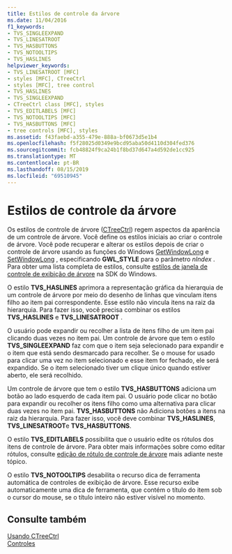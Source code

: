 ```yaml
---
title: Estilos de controle da árvore
ms.date: 11/04/2016
f1_keywords:
- TVS_SINGLEEXPAND
- TVS_LINESATROOT
- TVS_HASBUTTONS
- TVS_NOTOOLTIPS
- TVS_HASLINES
helpviewer_keywords:
- TVS_LINESATROOT [MFC]
- styles [MFC], CTreeCtrl
- styles [MFC], tree control
- TVS_HASLINES
- TVS_SINGLEEXPAND
- CTreeCtrl class [MFC], styles
- TVS_EDITLABELS [MFC]
- TVS_NOTOOLTIPS [MFC]
- TVS_HASBUTTONS [MFC]
- tree controls [MFC], styles
ms.assetid: f43faebd-a355-479e-888a-bf0673d5e1b4
ms.openlocfilehash: f5f28025d0349e9bcd95aba50d4110d304fed376
ms.sourcegitcommit: fcb48824f9ca24b1f8bd37d647a4d592de1cc925
ms.translationtype: MT
ms.contentlocale: pt-BR
ms.lasthandoff: 08/15/2019
ms.locfileid: "69510945"
---
```

# <a name="tree-control-styles"></a>Estilos de controle da árvore

Os estilos de controle de árvore ([CTreeCtrl](../mfc/reference/ctreectrl-class.md)) regem aspectos da aparência de um controle de árvore. Você define os estilos iniciais ao criar o controle de árvore. Você pode recuperar e alterar os estilos depois de criar o controle de árvore usando as funções do Windows [GetWindowLong](/windows/win32/api/winuser/nf-winuser-getwindowlongw) e [SetWindowLong](/windows/win32/api/winuser/nf-winuser-setwindowlongw) , especificando **GWL_STYLE** para o parâmetro *nIndex* . Para obter uma lista completa de estilos, consulte [estilos de janela de controle de exibição de árvore](/windows/win32/Controls/tree-view-control-window-styles) na SDK do Windows.

O estilo **TVS_HASLINES** aprimora a representação gráfica da hierarquia de um controle de árvore por meio do desenho de linhas que vinculam itens filho ao item pai correspondente. Esse estilo não vincula itens na raiz da hierarquia. Para fazer isso, você precisa combinar os estilos **TVS_HASLINES** e **TVS_LINESATROOT** .

O usuário pode expandir ou recolher a lista de itens filho de um item pai clicando duas vezes no item pai. Um controle de árvore que tem o estilo **TVS_SINGLEEXPAND** faz com que o item seja selecionado para expandir e o item que está sendo desmarcado para recolher. Se o mouse for usado para clicar uma vez no item selecionado e esse item for fechado, ele será expandido. Se o item selecionado tiver um clique único quando estiver aberto, ele será recolhido.

Um controle de árvore que tem o estilo **TVS_HASBUTTONS** adiciona um botão ao lado esquerdo de cada item pai. O usuário pode clicar no botão para expandir ou recolher os itens filho como uma alternativa para clicar duas vezes no item pai. **TVS_HASBUTTONS** não Adiciona botões a itens na raiz da hierarquia. Para fazer isso, você deve combinar **TVS_HASLINES**, **TVS_LINESATROOT**e **TVS_HASBUTTONS**.

O estilo **TVS_EDITLABELS** possibilita que o usuário edite os rótulos dos itens de controle de árvore. Para obter mais informações sobre como editar rótulos, consulte [edição de rótulo de controle de árvore](../mfc/tree-control-label-editing.md) mais adiante neste tópico.

O estilo **TVS_NOTOOLTIPS** desabilita o recurso dica de ferramenta automática de controles de exibição de árvore. Esse recurso exibe automaticamente uma dica de ferramenta, que contém o título do item sob o cursor do mouse, se o título inteiro não estiver visível no momento.

## <a name="see-also"></a>Consulte também

[Usando CTreeCtrl](../mfc/using-ctreectrl.md)<br/>
[Controles](../mfc/controls-mfc.md)
